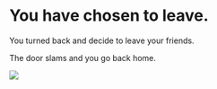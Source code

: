 # You have chosen to leave.

You turned back and decide to leave your friends.

The door slams and you go back home.

![](../pitures/giphy.gif)